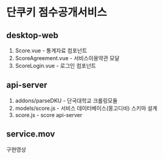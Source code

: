 # 단쿠키 점수공개서비스

desktop-web
------
1. Score.vue - 통계자료 컴포넌트
2. ScoreAgreement.vue - 서비스이용약관 모달
3. ScoreLogin.vue - 로그인 컴포넌트


api-server
------
1. addons/parseDKU - 단국대학교 크롤링모듈
2. models/score.js - 서비스 데이터베이스(몽고디비) 스키마 설계
3. score.js - score api-server

service.mov
------
구현영상
